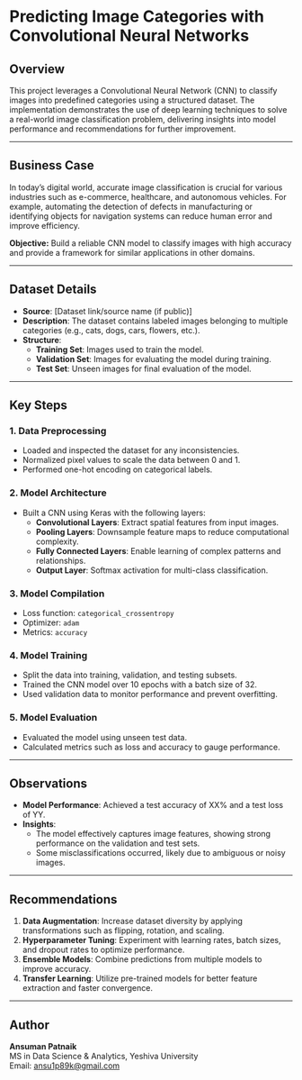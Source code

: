 # Predicting Image Categories with Convolutional Neural Networks

## Overview
This project leverages a Convolutional Neural Network (CNN) to classify images into predefined categories using a structured dataset. The implementation demonstrates the use of deep learning techniques to solve a real-world image classification problem, delivering insights into model performance and recommendations for further improvement.

---

## Business Case
In today’s digital world, accurate image classification is crucial for various industries such as e-commerce, healthcare, and autonomous vehicles. For example, automating the detection of defects in manufacturing or identifying objects for navigation systems can reduce human error and improve efficiency.

**Objective:** Build a reliable CNN model to classify images with high accuracy and provide a framework for similar applications in other domains.

---

## Dataset Details
- **Source**: [Dataset link/source name (if public)]
- **Description**: The dataset contains labeled images belonging to multiple categories (e.g., cats, dogs, cars, flowers, etc.).
- **Structure**:
  - **Training Set**: Images used to train the model.
  - **Validation Set**: Images for evaluating the model during training.
  - **Test Set**: Unseen images for final evaluation of the model.

---

## Key Steps

### 1. Data Preprocessing
- Loaded and inspected the dataset for any inconsistencies.
- Normalized pixel values to scale the data between 0 and 1.
- Performed one-hot encoding on categorical labels.

### 2. Model Architecture
- Built a CNN using Keras with the following layers:
  - **Convolutional Layers**: Extract spatial features from input images.
  - **Pooling Layers**: Downsample feature maps to reduce computational complexity.
  - **Fully Connected Layers**: Enable learning of complex patterns and relationships.
  - **Output Layer**: Softmax activation for multi-class classification.

### 3. Model Compilation
- Loss function: `categorical_crossentropy`
- Optimizer: `adam`
- Metrics: `accuracy`

### 4. Model Training
- Split the data into training, validation, and testing subsets.
- Trained the CNN model over 10 epochs with a batch size of 32.
- Used validation data to monitor performance and prevent overfitting.

### 5. Model Evaluation
- Evaluated the model using unseen test data.
- Calculated metrics such as loss and accuracy to gauge performance.

---

## Observations
- **Model Performance**: Achieved a test accuracy of XX% and a test loss of YY.
- **Insights**:
  - The model effectively captures image features, showing strong performance on the validation and test sets.
  - Some misclassifications occurred, likely due to ambiguous or noisy images.

---

## Recommendations
1. **Data Augmentation**: Increase dataset diversity by applying transformations such as flipping, rotation, and scaling.
2. **Hyperparameter Tuning**: Experiment with learning rates, batch sizes, and dropout rates to optimize performance.
3. **Ensemble Models**: Combine predictions from multiple models to improve accuracy.
4. **Transfer Learning**: Utilize pre-trained models for better feature extraction and faster convergence.

---


## Author
**Ansuman Patnaik**  
MS in Data Science & Analytics, Yeshiva University  
Email: ansu1p89k@gmail.com
